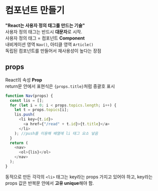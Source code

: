 # 컴포넌트 만들기  
**"React는 사용자 정의 태그를 만드는 기술"**   
사용자 정의 태그는 반드시 **대문자**로 시작.  
사용자 정의 태그 = 컴포넌트 **Component**  
내비게이션 영역 ```Nav()```, 아티클 영역 ```Article()```  
독립된 컴포넌트를 만들어서 재사용성이 높다는 장점  
  
## props
React의 속성 **Prop**  
return문 안에서 표현식은 ```{props.title}```처럼 중괄호 표시  
```js
function Nav(props) {
  const lis = [];
  for (let i = 0; i < props.topics.length; i++) {
    let t = props.topics[i];
    lis.push(
      <li key={t.id}>
        <a href={"/read" + t.id}>{t.title}</a>
      </li>
    ); //push를 이용해 배열에 li 태그 요소 넣음
  }
  return (
    <nav>
      <ol>{lis}</ol>
    </nav>
  );
}
```
동적으로 만든 각각의 ```<li>``` 태그는 key라는 props 가지고 있어야 하고, key라는 props 값은 반복문 안에서 **고유 unique**해야 함.  
